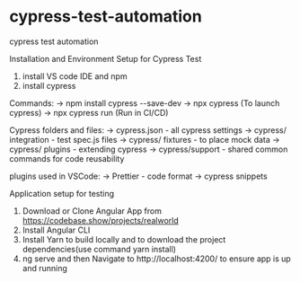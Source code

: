 # cypress-test-automation
cypress test automation 
 
Installation and Environment Setup for Cypress Test
 1. install VS code IDE and npm 
 2. install cypress 

 Commands:
 -> npm install cypress --save-dev
 -> npx cypress (To launch cypress) 
 -> npx cypress run (Run in CI/CD) 

 Cypress folders and files:
 -> cypress.json - all cypress settings
 -> cypress/ integration  - test spec.js files
 -> cypress/ fixtures - to place mock data
 -> cypress/ plugins - extending cypress 
 -> cypress/support - shared common commands for code reusability

plugins used in VSCode:
-> Prettier - code format
-> cypress snippets



Application setup for testing
1. Download or Clone Angular App from https://codebase.show/projects/realworld 
2. Install Angular CLI 
3. Install Yarn to build locally and  to download the project dependencies(use  command yarn install) 
4. ng serve and then Navigate to http://localhost:4200/ to ensure app is up and running